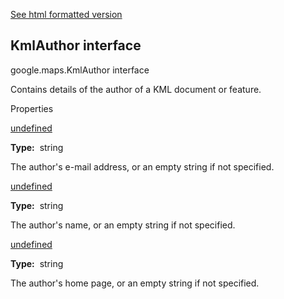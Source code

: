 [See html formatted version](https://huasofoundries.github.io/google-maps-documentation/KmlAuthor.html)

KmlAuthor interface
-------------------

google.maps.KmlAuthor interface

Contains details of the author of a KML document or feature.

Properties

[undefined](#KmlAuthor.email)

**Type:**  string

The author's e-mail address, or an empty string if not specified.

[undefined](#KmlAuthor.name)

**Type:**  string

The author's name, or an empty string if not specified.

[undefined](#KmlAuthor.uri)

**Type:**  string

The author's home page, or an empty string if not specified.
